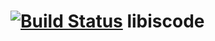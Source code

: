 [![Build Status](https://travis-ci.org/libis/libiscode.png)](https://travis-ci.org/libis/libiscode)
libiscode
=========
